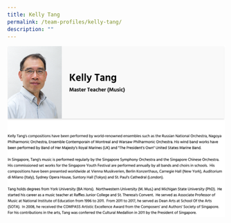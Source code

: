 ```yaml
---
title: Kelly Tang
permalink: /team-profiles/kelly-tang/
description: ""
---
```

![](/images/profile11-1.png)